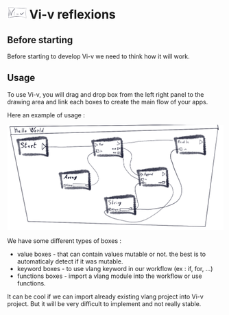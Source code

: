 # ![vi-v-logo][vi-v-logo] Vi-v reflexions 
[vi-v-logo]: ./pictures/vi-v_logo_45x.png "Vi-v logo"
[workflow_hello_world]: ./pictures/vi-v_hello_world.png "Vi-v Example Workflow"

## Before starting

Before starting to develop Vi-v we need to think how it will work.

## Usage

To use Vi-v, you will drag and drop box from the left right panel to the drawing area and link each boxes to create the main flow of your apps.

Here an example of usage : 

![workflow_hello_world][workflow_hello_world]

We have some different types of boxes :
- value boxes - that can contain values mutable or not. the best is to automaticaly detect if it was mutable.
- keyword boxes - to use vlang keyword in our workflow (ex : if, for, ...)
- functions boxes - import a vlang module into the workflow or use functions.

It can be cool if we can import already existing vlang project into Vi-v project.
But it will be very difficult to implement and not really stable.

